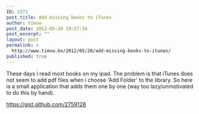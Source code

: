 ```yaml
---
ID: 2271
post_title: Add missing books to iTunes
author: timvw
post_date: 2012-05-20 19:57:34
post_excerpt: ""
layout: post
permalink: >
  http://www.timvw.be/2012/05/20/add-missing-books-to-itunes/
published: true
---
```

<p>These days i read most books on my ipad. The problem is that iTunes does not seem to add pdf files when i choose 'Add Folder' to the library. So here is a small application that adds them one by one (way too lazy/unmotivated to do this by hand).</p>

<a href="https://gist.github.com/2759128">https://gist.github.com/2759128</a>